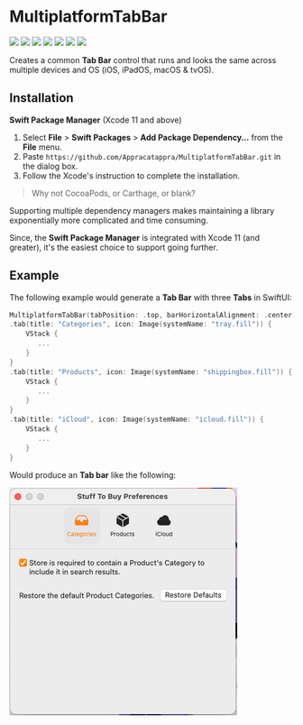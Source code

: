# MultiplatformTabBar

![](https://img.shields.io/badge/license-MIT-green) ![](https://img.shields.io/badge/maintained%3F-Yes-green) ![](https://img.shields.io/badge/swift-5.4-green) ![](https://img.shields.io/badge/iOS-13.0-red) ![](https://img.shields.io/badge/macOS-10.15-red) ![](https://img.shields.io/badge/tvOS-13.0-red)  ![](https://img.shields.io/badge/release-v1.0.5-blue)

Creates a common **Tab Bar** control that runs and looks the same across multiple devices and OS (iOS, iPadOS, macOS & tvOS).

<a name="Installation"></a>
## Installation

**Swift Package Manager** (Xcode 11 and above)

1. Select **File** > **Swift Packages** > **Add Package Dependency…** from the **File** menu.
2. Paste `https://github.com/Appracatappra/MultiplatformTabBar.git` in the dialog box.
3. Follow the Xcode's instruction to complete the installation.

> Why not CocoaPods, or Carthage, or blank?

Supporting multiple dependency managers makes maintaining a library exponentially more complicated and time consuming.

Since, the **Swift Package Manager** is integrated with Xcode 11 (and greater), it's the easiest choice to support going further.

## Example
 
 The following example would generate a **Tab Bar** with three **Tabs** in SwiftUI:
 
 ```swift
 MultiplatformTabBar(tabPosition: .top, barHorizontalAlignment: .center)
 .tab(title: "Categories", icon: Image(systemName: "tray.fill")) {
     VStack {
        ...
     }
 }
 .tab(title: "Products", icon: Image(systemName: "shippingbox.fill")) {
     VStack {
        ...
     }
 }
 .tab(title: "iCloud", icon: Image(systemName: "icloud.fill")) {
     VStack {
        ...
     }
 }
 ```
 
 Would produce an **Tab bar** like the following:
 
 ![](Documentation/TabBar01.png)
